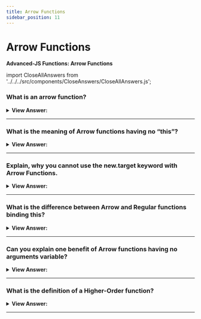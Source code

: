 ```yaml
---
title: Arrow Functions
sidebar_position: 11
---
```


# Arrow Functions

**Advanced-JS Functions: Arrow Functions**

<head>
  <title>Arrow Functions - JavaScript Interview Questions & Answers</title>
  <meta charSet="utf-8" />
</head>

import CloseAllAnswers from '../../../src/components/CloseAnswers/CloseAllAnswers.js';

<CloseAllAnswers />

### What is an arrow function?

<details>
  <summary><strong>View Answer:</strong></summary>
  <div>
  <div><strong>Interview Response:</strong> An arrow function is a compact alternative to a traditional function expression but is limited and cannot be used in all situations. Arrow Functions do not have their own bindings to “this” or super and should not be used as methods. They also do not have access to the arguments or new.target keywords. It should also be noted that arrow functions are not agreeable with the call, apply, and bind methods that generally rely on establishing scope. They also cannot be used as constructors and cannot use yield, within its own body.
</div><br />
  <div><strong className="codeExample">Code Example:</strong><br /><br />

  <div></div>

```js
// Traditional Function
function (a){
  return a + 100;
}

// Arrow Function Break Down

// 1. Remove the word "function" and place arrow between
// the argument and opening body bracket
const arrowFunc = (a) => {
  return a + 100;
}

// 2. Remove the body brackets and word "return" -- the return is implied.
const arrowFunc = (a) => a + 100;

// 3. Remove the argument parentheses
const arrowFunc = a => a + 100;

console.log(arrowFunc(200)); // logs 300

```

  </div>
  </div>
</details>

---

### What is the meaning of Arrow functions having no “this”?

<details>
  <summary><strong>View Answer:</strong></summary>
  <div>
  <div><strong>Interview Response:</strong> Arrow functions have no “this” means that whenever “this” is used in an arrow function, it starts looking up the scope to find the value of “this”. During lookup it will find that the object does not have a “this” of its own as it goes up to global scope and bound the value of this with the global scope, where it will not find anything and returns undefined.</div><br />
  <div><strong>Technical Response:</strong> Unlike regular functions, Arrow functions does not have a this of their own, only regular functions and global scope have this of their own. Which would mean that whenever this would be referred in arrow function, it will start looking up the scope to find the value of this, or in this case, during lookup it found, that the object is not having a this of its own, hence, it went up to global scope and bound the value of this with global scope, where it will not find anything.
  </div><br />
  <div><strong className="codeExample">Code Example:</strong><br /><br />

  <div></div>

```js
let obj = {
  a: 'object???',
  // Arrow Function
  foo: () => {
    console.log(this.a);
  }, // this.a is referencing the global this
};

let a = 'global!!!'; // global this

obj.foo(); // returns undefined

///////////////////////////////////

let obj2 = {
  b: 'object???',
  // Property Function
  foo: function () {
    console.log(this.b);
  }, // this.a is referencing the global this
};

let b = 'global!!!'; // global this
```

  </div>
  </div>
</details>

---

### Explain, why you cannot use the new.target keyword with Arrow Functions.

<details>
  <summary><strong>View Answer:</strong></summary>
  <div>
  <div><strong>Interview Response:</strong> The reason you cannot use the new.target keyword with Arrow Functions is that it has no constructor, [[construct]] method. The new.target keyword is used to check if the function is called as a constructor or not.
</div><br />
  <div><strong className="codeExample">Code Example:</strong><br /><br />

  <div></div>

```js
let X = () => {};
let Y = function () {};
// program stops here: uncaught type error
x = new X(); // X is not a constructor
y = new Y(); // Y does not execute
```

:::note
This is very straightforward and can be easily verified by the engine response to any invocation of new on arrow functions. It will result in an uncaught type error as “blank is not a constructor”.
:::

  </div>
  </div>
</details>

---

### What is the difference between Arrow and Regular functions binding this?

<details>
  <summary><strong>View Answer:</strong></summary>
  <div>
  <div><strong>Interview Response:</strong> There is a subtle difference between an arrow function and a regular function called with bind(this). The bind(this) syntax creates a “bound version” of a regular function. The arrow does not create any binding. So, the function simply does not have “this”. The lookup of “this” is made the same way as a regular variable search in the outer lexical environment.
</div>
  </div>
</details>

---

### Can you explain one benefit of Arrow functions having no arguments variable?

<details>
  <summary><strong>View Answer:</strong></summary>
  <div>
  <div><strong>Interview Response:</strong> Yes, arrow functions can be used in decorators to reduce code size. You can pass the arguments variable in a wrapper and because arrow functions do not bind to the arguments object. This gives you the ability to reduce code and write simple abstractions in JavaScript.
</div><br />
  <div><strong className="codeExample">Code Example:</strong><br /><br />

  <div></div>

```js
function defer(f, ms) {
  return function () {
    setTimeout(() => f.apply(this, arguments), ms);
  };
}

function sayHi(who) {
  alert('Hello, ' + who);
}

let sayHiDeferred = defer(sayHi, 2000);
sayHiDeferred('John'); // Hello, John after 2 seconds
```

  </div>
  </div>
</details>

---

### What is the definition of a Higher-Order function?

<details>
  <summary><strong>View Answer:</strong></summary>
  <div>
  <div><strong>Interview Response:</strong> Functions that operate on other functions, either by taking them as arguments or by returning them, are called higher-order functions.
</div><br />
  <div><strong className="codeExample">Code Example:</strong><br /><br />

  <div></div>

```js
// Higher Order Function
function greaterThan(n) {
  return (m) => m > n;
}

let greaterThan10 = greaterThan(10);
console.log(greaterThan10(11));
// → true

// We can have functions that change other functions.
function noisy(f) {
  return (...args) => {
    console.log('calling with', args);
    let result = f(...args);
    console.log('called with', args, ', returned', result);
    return result;
  };
}

noisy(Math.min)(3, 2, 1);
// → calling with [3, 2, 1]
// → called with [3, 2, 1] , returned 1

// We can even write functions that provide new types of control flow.
function unless(test, then) {
  if (!test) then();
}

repeat(3, (n) => {
  unless(n % 2 == 1, () => {
    console.log(n, 'is even');
  });
});
// → 0 is even
// → 2 is even
```

  </div>
  </div>
</details>

---
